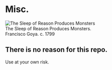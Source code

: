 # Misc.

![The Sleep of Reason Produces Monsters](https://upload.wikimedia.org/wikipedia/commons/thumb/b/bc/Francisco_Jos%C3%A9_de_Goya_y_Lucientes_-_The_sleep_of_reason_produces_monsters_%28No._43%29%2C_from_Los_Caprichos_-_Google_Art_Project.jpg/440px-Francisco_Jos%C3%A9_de_Goya_y_Lucientes_-_The_sleep_of_reason_produces_monsters_%28No._43%29%2C_from_Los_Caprichos_-_Google_Art_Project.jpg)  
The Sleep of Reason Produces Monsters.  
Francisco Goya. c. 1799  

## There is no reason for this repo.
Use at your own risk.
